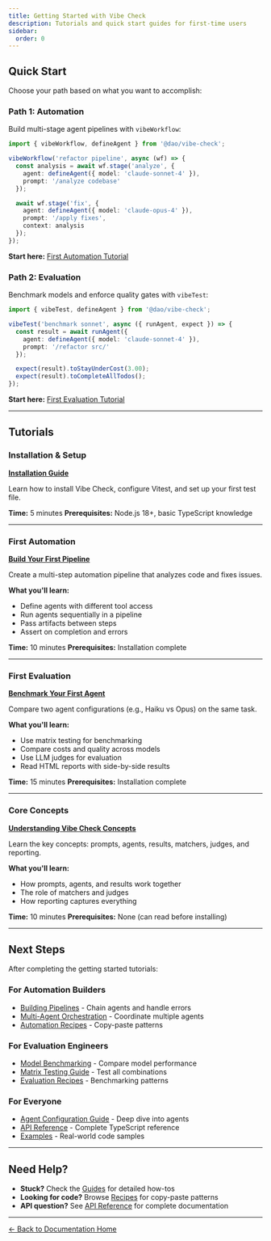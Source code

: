 ```yaml
---
title: Getting Started with Vibe Check
description: Tutorials and quick start guides for first-time users
sidebar:
  order: 0
---
```



## Quick Start

Choose your path based on what you want to accomplish:

### Path 1: Automation

Build multi-stage agent pipelines with `vibeWorkflow`:

```typescript
import { vibeWorkflow, defineAgent } from '@dao/vibe-check';

vibeWorkflow('refactor pipeline', async (wf) => {
  const analysis = await wf.stage('analyze', {
    agent: defineAgent({ model: 'claude-sonnet-4' }),
    prompt: '/analyze codebase'
  });

  await wf.stage('fix', {
    agent: defineAgent({ model: 'claude-opus-4' }),
    prompt: '/apply fixes',
    context: analysis
  });
});
```

**Start here:** [First Automation Tutorial](/getting-started/first-automation/)

### Path 2: Evaluation

Benchmark models and enforce quality gates with `vibeTest`:

```typescript
import { vibeTest, defineAgent } from '@dao/vibe-check';

vibeTest('benchmark sonnet', async ({ runAgent, expect }) => {
  const result = await runAgent({
    agent: defineAgent({ model: 'claude-sonnet-4' }),
    prompt: '/refactor src/'
  });

  expect(result).toStayUnderCost(3.00);
  expect(result).toCompleteAllTodos();
});
```

**Start here:** [First Evaluation Tutorial](/getting-started/first-evaluation/)

---

## Tutorials

### Installation & Setup
**[Installation Guide](/getting-started/installation/)**

Learn how to install Vibe Check, configure Vitest, and set up your first test file.

**Time:** 5 minutes
**Prerequisites:** Node.js 18+, basic TypeScript knowledge

---

### First Automation
**[Build Your First Pipeline](/getting-started/first-automation/)**

Create a multi-step automation pipeline that analyzes code and fixes issues.

**What you'll learn:**
- Define agents with different tool access
- Run agents sequentially in a pipeline
- Pass artifacts between steps
- Assert on completion and errors

**Time:** 10 minutes
**Prerequisites:** Installation complete

---

### First Evaluation
**[Benchmark Your First Agent](/getting-started/first-evaluation/)**

Compare two agent configurations (e.g., Haiku vs Opus) on the same task.

**What you'll learn:**
- Use matrix testing for benchmarking
- Compare costs and quality across models
- Use LLM judges for evaluation
- Read HTML reports with side-by-side results

**Time:** 15 minutes
**Prerequisites:** Installation complete

---

### Core Concepts
**[Understanding Vibe Check Concepts](/getting-started/concepts/)**

Learn the key concepts: prompts, agents, results, matchers, judges, and reporting.

**What you'll learn:**
- How prompts, agents, and results work together
- The role of matchers and judges
- How reporting captures everything

**Time:** 10 minutes
**Prerequisites:** None (can read before installing)

---

## Next Steps

After completing the getting started tutorials:

### For Automation Builders
- [Building Pipelines](/guides/automation/pipelines/) - Chain agents and handle errors
- [Multi-Agent Orchestration](/guides/automation/orchestration/) - Coordinate multiple agents
- [Automation Recipes](/recipes/automation/) - Copy-paste patterns

### For Evaluation Engineers
- [Model Benchmarking](/guides/evaluation/benchmarking/) - Compare model performance
- [Matrix Testing Guide](/guides/evaluation/matrix-testing/) - Test all combinations
- [Evaluation Recipes](/recipes/evaluation/) - Benchmarking patterns

### For Everyone
- [Agent Configuration Guide](/guides/agents/configuration/) - Deep dive into agents
- [API Reference](/api/) - Complete TypeScript reference
- [Examples](/examples/) - Real-world code samples

---

## Need Help?

- **Stuck?** Check the [Guides](/guides/) for detailed how-tos
- **Looking for code?** Browse [Recipes](/recipes/) for copy-paste patterns
- **API question?** See [API Reference](/api/) for complete documentation

---

[← Back to Documentation Home](../)
